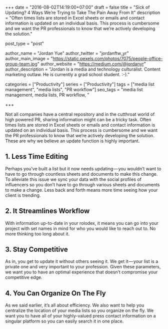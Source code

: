 +++
date = "2016-08-02T14:19:00+07:00"
draft = false
title = "Sick of Updating? 4 Ways We’re Trying to Take The Pain Away From It"
description = "Often times lists are stored in Excel sheets or emails and contact information is updated on an individual basis. This process is cumbersome and we want the PR professionals to know that we’re actively developing the solution."

post_type = "post"

author_name = "Jordan Yue"
author_twitter = "jordanftw_yr"
author_main_image = "https://static.pexels.com/photos/7075/people-office-group-team.jpg"
author_website = "https://medium.com/@jordanyr"
author_description = "Jordan is a media and technology culturalist. Content marketing outlaw. He is currently a grad school student. :-)."

categories = ["Productivity"]
series = ["Productivity"]
tags = ["media list management", "media lists", "PR workflow"]
seo_tags = "media list management, media lists, PR workflow, "

+++

Not all companies have a central repository and in the cutthroat world of high powered PR, sharing information might can be a tricky task. Often times lists are stored in Excel sheets or emails and contact information is updated on an individual basis. This process is cumbersome and we want the PR professionals to know that we’re actively developing the solution. These are why we believe an update function is highly important.

## 1. Less Time Editing

Perhaps you’ve built a list but it now needs updating — you wouldn’t want to have to go through countless sheets and documents to make this change. To alleviate this issue we sync your data with the social profiles of influencers so you don’t have to go through various sheets and documents to make a change. Less back and forth means more time seeing how your client is trending.

## 2. It Streamlines Workflow

With information up-to-date in your rolodex, it means you can go into your project with set names in mind for who you would like to reach out to. No more thinking too long about it.

## 3. Stay Competitive

As in, you get to update it without others seeing it. We get it — your list is a private one and very important to your profession. Given these parameters, we want you to have an optimal experience that doesn’t compromise your competitive edge.

## 4. You Can Organize On The Fly

As we said earlier, it’s all about efficiency. We also want to help you centralize the location of your media lists so you organize on the fly. We want you to have all of your highly-valued press contact information on a singular platform so you can easily search it in one place.

